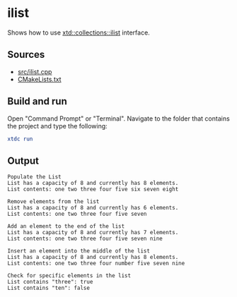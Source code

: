 # ilist

Shows how to use [xtd::collections::ilist](https://gammasoft71.github.io/xtd/reference_guides/latest/group__interfaces_gaf2cca35e1002dd44cdfa244b0654d6b4.html#gaf2cca35e1002dd44cdfa244b0654d6b4) interface.

## Sources

* [src/ilist.cpp](src/ilist.cpp)
* [CMakeLists.txt](CMakeLists.txt)

## Build and run

Open "Command Prompt" or "Terminal". Navigate to the folder that contains the project and type the following:

```cmake
xtdc run
```

## Output

```
Populate the List
List has a capacity of 8 and currently has 8 elements.
List contents: one two three four five six seven eight

Remove elements from the list
List has a capacity of 8 and currently has 6 elements.
List contents: one two three four five seven

Add an element to the end of the list
List has a capacity of 8 and currently has 7 elements.
List contents: one two three four five seven nine

Insert an element into the middle of the list
List has a capacity of 8 and currently has 8 elements.
List contents: one two three four number five seven nine

Check for specific elements in the list
List contains "three": true
List contains "ten": false
```

